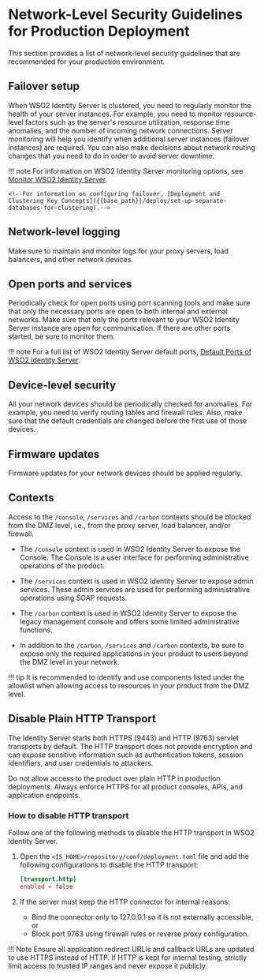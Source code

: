 # Network-Level Security Guidelines for Production Deployment

This section provides a list of network-level security guidelines that are recommended for your production environment.

## Failover setup

When WSO2 Identity Server is clustered, you need to regularly monitor the health of your server instances. For example, you need to monitor resource-level factors such as the server's resource utilization, response time anomalies, and the number of incoming network connections. Server monitoring will help you identify when additional server instances (failover instances) are required.
You can also make decisions about network routing changes that you need to do in order to avoid server downtime.

!!! note
    For information on WSO2 Identity Server monitoring options, see [Monitor WSO2 Identity Server]({{base_path}}/deploy/monitor).

    <!--For information on configuring failover, [Deployment and Clustering Key Concepts]({{base_path}}/deploy/set-up-separate-databases-for-clustering).-->

## Network-level logging

Make sure to maintain and monitor logs for your proxy servers, load balancers, and other network devices.

## Open ports and services

Periodically check for open ports using port scanning tools and make sure that only the necessary ports are open to both internal and external networks. Make sure that only the ports relevant to your WSO2 Identity Server instance are open for communication. If there are other ports started, be sure to monitor them.

!!! note
    For a full list of WSO2 Identity Server default ports, [Default Ports of WSO2 Identity Server]({{base_path}}/references/default-ports).

## Device-level security

All your network devices should be periodically checked for anomalies. For example, you need to verify routing tables and firewall rules. Also, make sure that the default credentials are changed before the first use of those devices.

## Firmware updates

Firmware updates for your network devices should be applied regularly.

## Contexts

Access to the  `/console`, `/services` and `/carbon` contexts should be blocked from the DMZ level, i.e., from the proxy server, load balancer, and/or firewall.

- The `/console` context is used in WSO2 Identity Server to expose the Console. The Console is a user interface for performing administrative operations of the product.

- The `/services` context is used in WSO2 Identity Server to expose admin services. These admin services are used for performing administrative operations using SOAP requests.

- The `/carbon` context is used in WSO2 Identity Server to expose the legacy management console and offers some limited administrative functions.

- In addition to the `/carbon`, `/services` and `/carbon` contexts, be sure to expose only the required applications in your product to users beyond the DMZ level in your network.

!!! tip
    It is recommended to identify and use components listed under the allowlist when allowing access to resources in your product from the DMZ level.

## Disable Plain HTTP Transport

The Identity Server starts both HTTPS (9443) and HTTP (9763) servlet transports by default. The HTTP transport does not provide encryption and can expose sensitive information such as authentication tokens, session identifiers, and user credentials to attackers.

Do not allow access to the product over plain HTTP in production deployments.
Always enforce HTTPS for all product consoles, APIs, and application endpoints.

### How to disable HTTP transport

Follow one of the following methods to disable the HTTP transport in WSO2 Identity Server.

1. Open the `<IS_HOME>/repository/conf/deployment.toml` file and add the following configurations to disable the HTTP transport:

    ```toml
    [transport.http]
    enabled = false
    ```

2. If the server must keep the HTTP connector for internal reasons:

    - Bind the connector only to 127.0.0.1 so it is not externally accessible, or
    - Block port 9763 using firewall rules or reverse proxy configuration.

!!! Note
    Ensure all application redirect URLIs and callback URLs are updated to use HTTPS instead of HTTP.
    If HTTP is kept for internal testing, strictly limit access to trusted IP ranges and never expose it publicly.
